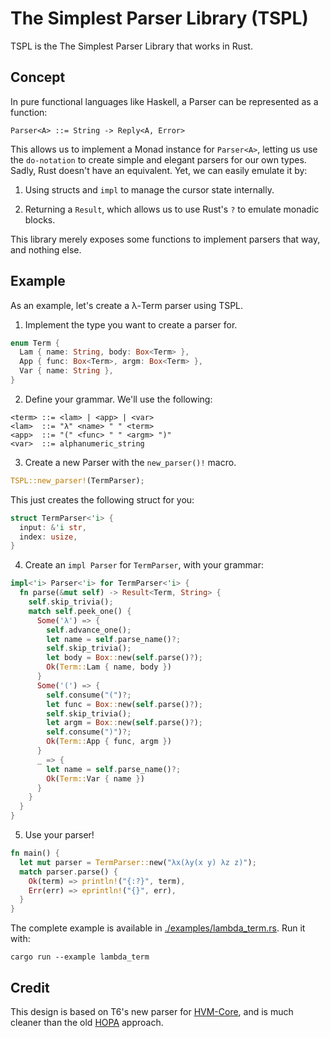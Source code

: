 # The Simplest Parser Library (TSPL)

TSPL is the The Simplest Parser Library that works in Rust.

## Concept

In pure functional languages like Haskell, a Parser can be represented as a function:

```
Parser<A> ::= String -> Reply<A, Error>
```

This allows us to implement a Monad instance for `Parser<A>`, letting us use the `do-notation` to
create simple and elegant parsers for our own types. Sadly, Rust doesn't have an equivalent. Yet,
we can easily emulate it by:

1. Using structs and `impl` to manage the cursor state internally.

2. Returning a `Result`, which allows us to use Rust's `?` to emulate monadic blocks.

This library merely exposes some functions to implement parsers that way, and nothing else.

## Example

As an example, let's create a λ-Term parser using TSPL.

1. Implement the type you want to create a parser for.

```rust
enum Term {
  Lam { name: String, body: Box<Term> },
  App { func: Box<Term>, argm: Box<Term> },
  Var { name: String },
}
```

2. Define your grammar. We'll use the following:

```
<term> ::= <lam> | <app> | <var>
<lam>  ::= "λ" <name> " " <term>
<app>  ::= "(" <func> " " <argm> ")"
<var>  ::= alphanumeric_string
```

3. Create a new Parser with the `new_parser()!` macro.

```rust
TSPL::new_parser!(TermParser);
```

This just creates the following struct for you:

```rust
struct TermParser<'i> {
  input: &'i str,
  index: usize,
}
```

4. Create an `impl Parser` for `TermParser`, with your grammar:

```rust
impl<'i> Parser<'i> for TermParser<'i> {
  fn parse(&mut self) -> Result<Term, String> {
    self.skip_trivia();
    match self.peek_one() {
      Some('λ') => {
        self.advance_one();
        let name = self.parse_name()?;
        self.skip_trivia();
        let body = Box::new(self.parse()?);
        Ok(Term::Lam { name, body })
      }
      Some('(') => {
        self.consume("(")?;
        let func = Box::new(self.parse()?);
        self.skip_trivia();
        let argm = Box::new(self.parse()?);
        self.consume(")")?;
        Ok(Term::App { func, argm })
      }
      _ => {
        let name = self.parse_name()?;
        Ok(Term::Var { name })
      }
    }
  }
}
```

5. Use your parser!

```rust
fn main() {
  let mut parser = TermParser::new("λx(λy(x y) λz z)");
  match parser.parse() {
    Ok(term) => println!("{:?}", term),
    Err(err) => eprintln!("{}", err),
  }
}
```

The complete example is available in [./examples/lambda_term.rs](./examples/lambda_term.rs). Run it with:

```
cargo run --example lambda_term
```

## Credit

This design is based on T6's new parser for
[HVM-Core](https://github.com/HigherOrderCO/HVM-Core), and is much cleaner than
the old [HOPA](https://github.com/HigherOrderCO/HOPA) approach.
